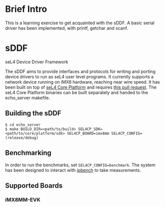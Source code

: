 # Brief Intro
This is a learning exercise to get acquainted with the sDDF. A basic serial driver has been implemented, with printf, getchar and scanf.

# sDDF
seL4 Device Driver Framework

The sDDF aims to provide interfaces and protocols for writing and porting device drivers to run as seL4 user level programs. It currently supports a network device running on iMX8 hardware, reaching near wire speed. 
It has been built on top of [seL4 Core Platform](https://github.com/BreakawayConsulting/sel4cp) and requires [this pull request](https://github.com/BreakawayConsulting/sel4cp/pull/11). The seL4 Core Platform binaries can be built separately and handed to the echo_server makefile. 

## Building the sDDF

    $ cd echo_server
    $ make BUILD_DIR=<path/to/build> SEL4CP_SDK=<path/to/core/platform/sdk> SEL4CP_BOARD=imx8mm SEL4CP_CONFIG=(release/debug)
    
## Benchmarking

In order to run the benchmarks, set `SEL4CP_CONFIG=benchmark`. The system has been designed to interact with [ipbench](https://sourceforge.net/projects/ipbench/) to take measurements. 
    
## Supported Boards

### iMX8MM-EVK


